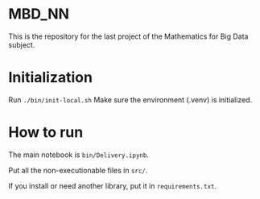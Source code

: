 # MBD_NN

This is the repository for the last project of the Mathematics for Big Data subject.

# Initialization

Run `./bin/init-local.sh`
Make sure the environment (.venv) is initialized.

# How to run

The main notebook is `bin/Delivery.ipynb`. 

Put all the non-executionable files in `src/`.

If you install or need another library, put it in `requirements.txt`.